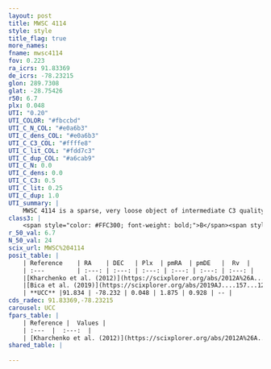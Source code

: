 ```yaml
---
layout: post
title: MWSC 4114
style: style
title_flag: true
more_names: 
fname: mwsc4114
fov: 0.223
ra_icrs: 91.83369
de_icrs: -78.23215
glon: 289.7308
glat: -28.75426
r50: 6.7
plx: 0.048
UTI: "0.20"
UTI_COLOR: "#fbccbd"
UTI_C_N_COL: "#e0a6b3"
UTI_C_dens_COL: "#e0a6b3"
UTI_C_C3_COL: "#ffffe8"
UTI_C_lit_COL: "#fdd7c3"
UTI_C_dup_COL: "#a6cab9"
UTI_C_N: 0.0
UTI_C_dens: 0.0
UTI_C_C3: 0.5
UTI_C_lit: 0.25
UTI_C_dup: 1.0
UTI_summary: |
    MWSC 4114 is a sparse, very loose object of intermediate C3 quality. It is poorly studied in the literature, with no articles listed in the last 6 years.<br><br><span style="color: #99180f; font-weight: bold;">Warning: </span>contains less than 25 stars with <i>P>0.5</i> estimated.
class3: |
    <span style="color: #FFC300; font-weight: bold;">B</span><span style="color: #FFC300; font-weight: bold;">B</span>
r_50_val: 6.7
N_50_val: 24
scix_url: MWSC%204114
posit_table: |
    | Reference    | RA    | DEC   | Plx  | pmRA  | pmDE   |  Rv  |
    | :---         | :---: | :---: | :---: | :---: | :---: | :---: |
    |[Kharchenko et al. (2012)](https://scixplorer.org/abs/2012A%26A...543A.156K) | 91.965 | -78.22 | -- | 0.23 | 5.86 | -- |
    |[Bica et al. (2019)](https://scixplorer.org/abs/2019AJ....157...12B) | 91.976 | -78.224 | -- | -- | -- | -- |
    | **UCC** |91.834 | -78.232 | 0.048 | 1.875 | 0.928 | -- | 
cds_radec: 91.83369,-78.23215
carousel: UCC
fpars_table: |
    | Reference |  Values |
    | :---  |  :---:  |
    | [Kharchenko et al. (2012)](https://scixplorer.org/abs/2012A%26A...543A.156K) | `e_bv=0.26, distance=962, log_age=9.4` |
shared_table: |
    
---
```

